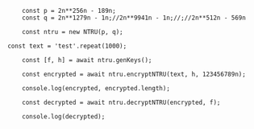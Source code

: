 			const p = 2n**256n - 189n;
			const q = 2n**1279n - 1n;//2n**9941n - 1n;//;//2n**512n - 569n
			
			const ntru = new NTRU(p, q);

   		const text = 'test'.repeat(1000);
			
			const [f, h] = await ntru.genKeys();
		
			const encrypted = await ntru.encryptNTRU(text, h, 123456789n);
			
			console.log(encrypted, encrypted.length);
			
			const decrypted = await ntru.decryptNTRU(encrypted, f);
			
			console.log(decrypted);
